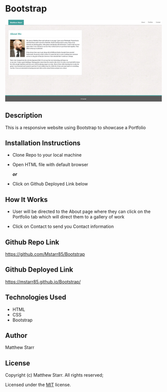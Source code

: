 


# Bootstrap
![ScreenShot](./assets/images/screenshot.jpg)
## Description

This is a responsive website using Bootstrap to showcase a Portfolio

## Installation Instructions 

 * Clone Repo to your local machine
 
 * Open HTML file with default browser
 
    _**or**_
               
 * Click on Github Deployed Link below

## How It Works

 * User will be directed to the About page where they can click  on the Portfolio tab which will direct them to a gallery of work 
 
 * Click on Contact to send you Contact information

## Github Repo Link

https://github.com/Mstarr85/Bootstrap

## Github Deployed Link

https://mstarr85.github.io/Bootstrap/
 

## Technologies Used

 * HTML
 * CSS
 * Bootstrap

## Author

Matthew Starr

## License

Copyright (c) Matthew Starr. All rights reserved;

Licensed under the [MIT](https://github.com/microsoft/vscode/blob/main/LICENSE.txt) license.
